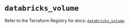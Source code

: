# `databricks_volume`

Refer to the Terraform Registry for docs: [`databricks_volume`](https://registry.terraform.io/providers/databricks/databricks/1.79.1/docs/resources/volume).
